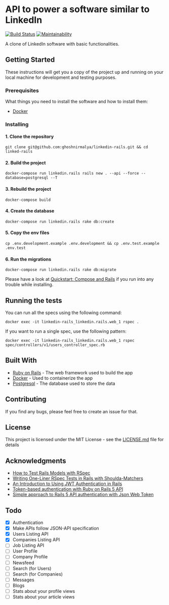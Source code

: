 # API to power a software similar to LinkedIn

[![Build Status](https://travis-ci.org/ghoshnirmalya/linkedin-rails.svg?branch=master)](https://travis-ci.org/ghoshnirmalya/linkedin-rails)
[![Maintainability](https://api.codeclimate.com/v1/badges/44ac5eaed20a31c9b97c/maintainability)](https://codeclimate.com/github/ghoshnirmalya/linkedin-rails/maintainability)

A clone of LinkedIn software with basic functionalities.

## Getting Started

These instructions will get you a copy of the project up and running on your local machine for development and testing purposes.

### Prerequisites

What things you need to install the software and how to install them:

- [Docker](https://docs.docker.com/)

### Installing

#### 1. Clone the repository

```
git clone git@github.com:ghoshnirmalya/linkedin-rails.git && cd linked-rails
```

#### 2. Build the project

```
docker-compose run linkedin.rails rails new . --api --force --database=postgresql --T
```

#### 3. Rebuild the project

```
docker-compose build
```

#### 4. Create the database

```
docker-compose run linkedin.rails rake db:create
```

#### 5. Copy the env files

```
cp .env.development.example .env.development && cp .env.test.example .env.test
```

#### 6. Run the migrations

```
docker-compose run linkedin.rails rake db:migrate
```

Please have a look at [Quickstart: Compose and Rails](https://docs.docker.com/compose/rails/) if you run into any trouble while installing.

## Running the tests

You can run all the specs using the following command:

```
docker exec -it linkedin-rails_linkedin.rails.web_1 rspec .
```

If you want to run a single spec, use the following pattern:

```
docker exec -it linkedin-rails_linkedin.rails.web_1 rspec spec/controllers/v1/users_controller_spec.rb
```

## Built With

- [Ruby on Rails](https://rubyonrails.org/) - The web framework used to build the app
- [Docker](https://www.docker.com/) - Used to containerize the app
- [Postgresql](https://www.postgresql.org/) - The database used to store the data

## Contributing

If you find any bugs, please feel free to create an issue for that.

## License

This project is licensed under the MIT License - see the [LICENSE.md](LICENSE.md) file for details

## Acknowledgments

- [How to Test Rails Models with RSpec](https://semaphoreci.com/community/tutorials/how-to-test-rails-models-with-rspec)
- [Writing One-Liner RSpec Tests in Rails with Shoulda-Matchers](https://semaphoreci.com/community/tutorials/writing-one-liner-rspec-tests-in-rails-with-shoulda-matchers)
- [An Introduction to Using JWT Authentication in Rails](https://www.sitepoint.com/introduction-to-using-jwt-in-rails/)
- [Token-based authentication with Ruby on Rails 5 API](https://www.pluralsight.com/guides/token-based-authentication-with-ruby-on-rails-5-api)
- [Simple approach to Rails 5 API authentication with Json Web Token](https://www.codementor.io/omedale/simple-approach-to-rails-5-api-authentication-with-json-web-token-cpqbgrdo6)

## Todo

- [x] Authentication
- [x] Make APIs follow JSON-API specification
- [x] Users Listing API
- [x] Companies Listing API
- [ ] Job Listing API
- [ ] User Profile
- [ ] Company Profile
- [ ] Newsfeed
- [ ] Search (for Users)
- [ ] Search (for Companies)
- [ ] Messages
- [ ] Blogs
- [ ] Stats about your profile views
- [ ] Stats about your article views
